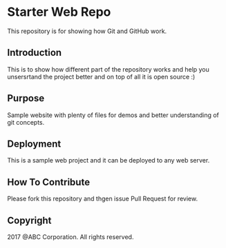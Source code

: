 # Starter Web Repo

This repository is for showing how Git and GitHub work.

## Introduction

This is to show how different part of the repository works and help you unsersrtand the project better and on top of all it is open source :) 

## Purpose

Sample website with plenty of files for demos and better understanding of git concepts. 

## Deployment

This is a sample web project and it can be deployed to any web server. 

## How To Contribute

Please fork this repository and thgen issue Pull Request for review.

## Copyright

2017 @ABC Corporation. All rights reserved.
